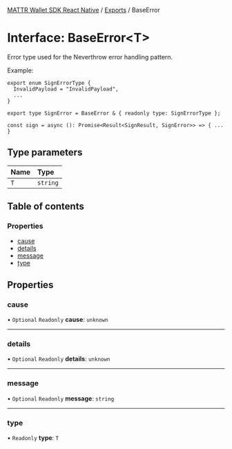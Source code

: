 [MATTR Wallet SDK React Native](../README.md) / [Exports](../modules.md) / BaseError

# Interface: BaseError<T\>

Error type used for the Neverthrow error handling pattern.

Example:
```
export enum SignErrorType {
  InvalidPayload = "InvalidPayload",
  ...
}

export type SignError = BaseError & { readonly type: SignErrorType };

const sign = async (): Promise<Result<SignResult, SignError>> => { ... }
```

## Type parameters

| Name | Type |
| :------ | :------ |
| `T` | `string` |

## Table of contents

### Properties

- [cause](BaseError.md#cause)
- [details](BaseError.md#details)
- [message](BaseError.md#message)
- [type](BaseError.md#type)

## Properties

### cause

• `Optional` `Readonly` **cause**: `unknown`

___

### details

• `Optional` `Readonly` **details**: `unknown`

___

### message

• `Optional` `Readonly` **message**: `string`

___

### type

• `Readonly` **type**: `T`
